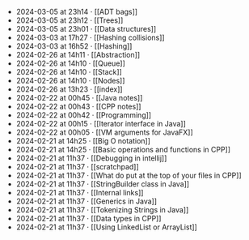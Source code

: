 - 2024-03-05 at 23h14 · [[ADT bags]]
- 2024-03-05 at 23h12 · [[Trees]]
- 2024-03-05 at 23h01 · [[Data structures]]
- 2024-03-03 at 17h27 · [[Hashing collisions]]
- 2024-03-03 at 16h52 · [[Hashing]]
- 2024-02-26 at 14h11 · [[Abstraction]]
- 2024-02-26 at 14h10 · [[Queue]]
- 2024-02-26 at 14h10 · [[Stack]]
- 2024-02-26 at 14h10 · [[Nodes]]
- 2024-02-26 at 13h23 · [[index]]
- 2024-02-22 at 00h45 · [[Java notes]]
- 2024-02-22 at 00h43 · [[CPP notes]]
- 2024-02-22 at 00h42 · [[Programming]]
- 2024-02-22 at 00h15 · [[Iterator interface in Java]]
- 2024-02-22 at 00h05 · [[VM arguments for JavaFX]]
- 2024-02-21 at 14h25 · [[Big O notation]]
- 2024-02-21 at 14h25 · [[Basic operations and functions in CPP]]
- 2024-02-21 at 11h37 · [[Debugging in intellij]]
- 2024-02-21 at 11h37 · [[scratchpad]]
- 2024-02-21 at 11h37 · [[What do put at the top of your files in CPP]]
- 2024-02-21 at 11h37 · [[StringBuilder class in Java]]
- 2024-02-21 at 11h37 · [[Internal links]]
- 2024-02-21 at 11h37 · [[Generics in Java]]
- 2024-02-21 at 11h37 · [[Tokenizing Strings in Java]]
- 2024-02-21 at 11h37 · [[Data types in CPP]]
- 2024-02-21 at 11h37 · [[Using LinkedList or ArrayList]]
